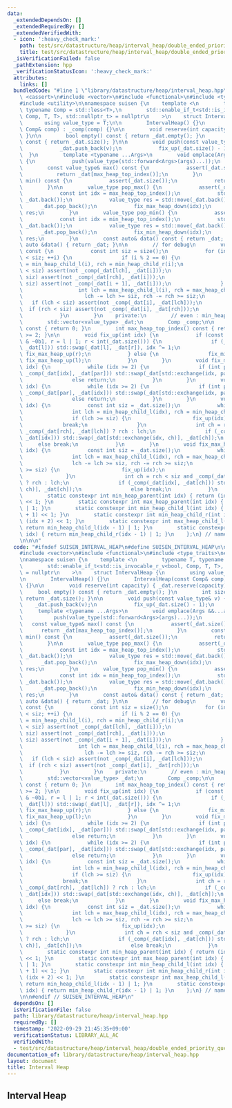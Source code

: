 ```yaml
---
data:
  _extendedDependsOn: []
  _extendedRequiredBy: []
  _extendedVerifiedWith:
  - icon: ':heavy_check_mark:'
    path: test/src/datastructure/heap/interval_heap/double_ended_priority_queue.test.cpp
    title: test/src/datastructure/heap/interval_heap/double_ended_priority_queue.test.cpp
  _isVerificationFailed: false
  _pathExtension: hpp
  _verificationStatusIcon: ':heavy_check_mark:'
  attributes:
    links: []
  bundledCode: "#line 1 \"library/datastructure/heap/interval_heap.hpp\"\n\n\n\n#include\
    \ <cassert>\n#include <vector>\n#include <functional>\n#include <type_traits>\n\
    #include <utility>\n\nnamespace suisen {\n    template <\n        typename T,\
    \ typename Comp = std::less<T>,\n        std::enable_if_t<std::is_invocable_r_v<bool,\
    \ Comp, T, T>, std::nullptr_t> = nullptr\n    >\n    struct IntervalHeap {\n \
    \       using value_type = T;\n\n        IntervalHeap() {}\n        IntervalHeap(const\
    \ Comp& comp) : _comp(comp) {}\n\n        void reserve(int capacity) { _dat.reserve(capacity);\
    \ }\n\n        bool empty() const { return _dat.empty(); }\n        int size()\
    \ const { return _dat.size(); }\n\n        void push(const value_type& v) {\n\
    \            _dat.push_back(v);\n            fix_up(_dat.size() - 1);\n      \
    \  }\n        template <typename ...Args>\n        void emplace(Args &&...args)\
    \ {\n            push(value_type(std::forward<Args>(args)...));\n        }\n\n\
    \        const value_type& max() const {\n            assert(_dat.size());\n \
    \           return _dat[max_heap_top_index()];\n        }\n        const value_type&\
    \ min() const {\n            assert(_dat.size());\n            return _dat[min_heap_top_index()];\n\
    \        }\n\n        value_type pop_max() {\n            assert(_dat.size());\n\
    \            const int idx = max_heap_top_index();\n            std::swap(_dat[idx],\
    \ _dat.back());\n            value_type res = std::move(_dat.back());\n      \
    \      _dat.pop_back();\n            fix_max_heap_down(idx);\n            return\
    \ res;\n        }\n        value_type pop_min() {\n            assert(_dat.size());\n\
    \            const int idx = min_heap_top_index();\n            std::swap(_dat[idx],\
    \ _dat.back());\n            value_type res = std::move(_dat.back());\n      \
    \      _dat.pop_back();\n            fix_min_heap_down(idx);\n            return\
    \ res;\n        }\n        const auto& data() const { return _dat; }\n       \
    \ auto &data() { return _dat; }\n\n        // for debug\n        void check_heap_property()\
    \ const {\n            const int siz = size();\n            for (int i = 0; i\
    \ < siz; ++i) {\n                if (i % 2 == 0) {\n                    int lch\
    \ = min_heap_child_l(i), rch = min_heap_child_r(i);\n                    if (lch\
    \ < siz) assert(not _comp(_dat[lch], _dat[i]));\n                    if (rch <\
    \ siz) assert(not _comp(_dat[rch], _dat[i]));\n                    if (i + 1 <\
    \ siz) assert(not _comp(_dat[i + 1], _dat[i]));\n                } else {\n  \
    \                  int lch = max_heap_child_l(i), rch = max_heap_child_r(i);\n\
    \                    lch -= lch >= siz, rch -= rch >= siz;\n                 \
    \   if (lch < siz) assert(not _comp(_dat[i], _dat[lch]));\n                  \
    \  if (rch < siz) assert(not _comp(_dat[i], _dat[rch]));\n                }\n\
    \            }\n        }\n    private:\n        // even : min_heap, odd : max_heap\n\
    \        std::vector<value_type> _dat;\n        Comp _comp;\n\n        int min_heap_top_index()\
    \ const { return 0; }\n        int max_heap_top_index() const { return _dat.size()\
    \ >= 2; }\n\n        void fix_up(int idx) {\n            if (const int l = idx\
    \ & ~0b1, r = l | 1; r < int(_dat.size())) {\n                if (_comp(_dat[r],\
    \ _dat[l])) std::swap(_dat[l], _dat[r]), idx ^= 1;\n                fix_min_heap_up(l),\
    \ fix_max_heap_up(r);\n            } else {\n                fix_min_heap_up(l),\
    \ fix_max_heap_up(l);\n            }\n        }\n        void fix_min_heap_up(int\
    \ idx) {\n            while (idx >= 2) {\n                if (int par = min_heap_parent(idx);\
    \ _comp(_dat[idx], _dat[par])) std::swap(_dat[std::exchange(idx, par)], _dat[par]);\n\
    \                else return;\n            }\n        }\n        void fix_max_heap_up(int\
    \ idx) {\n            while (idx >= 2) {\n                if (int par = max_heap_parent(idx);\
    \ _comp(_dat[par], _dat[idx])) std::swap(_dat[std::exchange(idx, par)], _dat[par]);\n\
    \                else return;\n            }\n        }\n        void fix_min_heap_down(int\
    \ idx) {\n            const int siz = _dat.size();\n            while (true) {\n\
    \                int lch = min_heap_child_l(idx), rch = min_heap_child_r(idx);\n\
    \                if (lch >= siz) {\n                    fix_up(idx);\n       \
    \             break;\n                }\n                int ch = rch < siz and\
    \ _comp(_dat[rch], _dat[lch]) ? rch : lch;\n                if (_comp(_dat[ch],\
    \ _dat[idx])) std::swap(_dat[std::exchange(idx, ch)], _dat[ch]);\n           \
    \     else break;\n            }\n        }\n        void fix_max_heap_down(int\
    \ idx) {\n            const int siz = _dat.size();\n            while (true) {\n\
    \                int lch = max_heap_child_l(idx), rch = max_heap_child_r(idx);\n\
    \                lch -= lch >= siz, rch -= rch >= siz;\n                if (lch\
    \ >= siz) {\n                    fix_up(idx);\n                    break;\n  \
    \              }\n                int ch = rch < siz and _comp(_dat[lch], _dat[rch])\
    \ ? rch : lch;\n                if (_comp(_dat[idx], _dat[ch])) std::swap(_dat[std::exchange(idx,\
    \ ch)], _dat[ch]);\n                else break;\n            }\n        }\n\n\
    \        static constexpr int min_heap_parent(int idx) { return (idx - 2) >> 2\
    \ << 1; }\n        static constexpr int max_heap_parent(int idx) { return min_heap_parent(idx)\
    \ | 1; }\n        static constexpr int min_heap_child_l(int idx) { return (idx\
    \ + 1) << 1; }\n        static constexpr int min_heap_child_r(int idx) { return\
    \ (idx + 2) << 1; }\n        static constexpr int max_heap_child_l(int idx) {\
    \ return min_heap_child_l(idx - 1) | 1; }\n        static constexpr int max_heap_child_r(int\
    \ idx) { return min_heap_child_r(idx - 1) | 1; }\n    };\n} // namespace suisen\n\
    \n\n\n"
  code: "#ifndef SUISEN_INTERVAL_HEAP\n#define SUISEN_INTERVAL_HEAP\n\n#include <cassert>\n\
    #include <vector>\n#include <functional>\n#include <type_traits>\n#include <utility>\n\
    \nnamespace suisen {\n    template <\n        typename T, typename Comp = std::less<T>,\n\
    \        std::enable_if_t<std::is_invocable_r_v<bool, Comp, T, T>, std::nullptr_t>\
    \ = nullptr\n    >\n    struct IntervalHeap {\n        using value_type = T;\n\
    \n        IntervalHeap() {}\n        IntervalHeap(const Comp& comp) : _comp(comp)\
    \ {}\n\n        void reserve(int capacity) { _dat.reserve(capacity); }\n\n   \
    \     bool empty() const { return _dat.empty(); }\n        int size() const {\
    \ return _dat.size(); }\n\n        void push(const value_type& v) {\n        \
    \    _dat.push_back(v);\n            fix_up(_dat.size() - 1);\n        }\n   \
    \     template <typename ...Args>\n        void emplace(Args &&...args) {\n  \
    \          push(value_type(std::forward<Args>(args)...));\n        }\n\n     \
    \   const value_type& max() const {\n            assert(_dat.size());\n      \
    \      return _dat[max_heap_top_index()];\n        }\n        const value_type&\
    \ min() const {\n            assert(_dat.size());\n            return _dat[min_heap_top_index()];\n\
    \        }\n\n        value_type pop_max() {\n            assert(_dat.size());\n\
    \            const int idx = max_heap_top_index();\n            std::swap(_dat[idx],\
    \ _dat.back());\n            value_type res = std::move(_dat.back());\n      \
    \      _dat.pop_back();\n            fix_max_heap_down(idx);\n            return\
    \ res;\n        }\n        value_type pop_min() {\n            assert(_dat.size());\n\
    \            const int idx = min_heap_top_index();\n            std::swap(_dat[idx],\
    \ _dat.back());\n            value_type res = std::move(_dat.back());\n      \
    \      _dat.pop_back();\n            fix_min_heap_down(idx);\n            return\
    \ res;\n        }\n        const auto& data() const { return _dat; }\n       \
    \ auto &data() { return _dat; }\n\n        // for debug\n        void check_heap_property()\
    \ const {\n            const int siz = size();\n            for (int i = 0; i\
    \ < siz; ++i) {\n                if (i % 2 == 0) {\n                    int lch\
    \ = min_heap_child_l(i), rch = min_heap_child_r(i);\n                    if (lch\
    \ < siz) assert(not _comp(_dat[lch], _dat[i]));\n                    if (rch <\
    \ siz) assert(not _comp(_dat[rch], _dat[i]));\n                    if (i + 1 <\
    \ siz) assert(not _comp(_dat[i + 1], _dat[i]));\n                } else {\n  \
    \                  int lch = max_heap_child_l(i), rch = max_heap_child_r(i);\n\
    \                    lch -= lch >= siz, rch -= rch >= siz;\n                 \
    \   if (lch < siz) assert(not _comp(_dat[i], _dat[lch]));\n                  \
    \  if (rch < siz) assert(not _comp(_dat[i], _dat[rch]));\n                }\n\
    \            }\n        }\n    private:\n        // even : min_heap, odd : max_heap\n\
    \        std::vector<value_type> _dat;\n        Comp _comp;\n\n        int min_heap_top_index()\
    \ const { return 0; }\n        int max_heap_top_index() const { return _dat.size()\
    \ >= 2; }\n\n        void fix_up(int idx) {\n            if (const int l = idx\
    \ & ~0b1, r = l | 1; r < int(_dat.size())) {\n                if (_comp(_dat[r],\
    \ _dat[l])) std::swap(_dat[l], _dat[r]), idx ^= 1;\n                fix_min_heap_up(l),\
    \ fix_max_heap_up(r);\n            } else {\n                fix_min_heap_up(l),\
    \ fix_max_heap_up(l);\n            }\n        }\n        void fix_min_heap_up(int\
    \ idx) {\n            while (idx >= 2) {\n                if (int par = min_heap_parent(idx);\
    \ _comp(_dat[idx], _dat[par])) std::swap(_dat[std::exchange(idx, par)], _dat[par]);\n\
    \                else return;\n            }\n        }\n        void fix_max_heap_up(int\
    \ idx) {\n            while (idx >= 2) {\n                if (int par = max_heap_parent(idx);\
    \ _comp(_dat[par], _dat[idx])) std::swap(_dat[std::exchange(idx, par)], _dat[par]);\n\
    \                else return;\n            }\n        }\n        void fix_min_heap_down(int\
    \ idx) {\n            const int siz = _dat.size();\n            while (true) {\n\
    \                int lch = min_heap_child_l(idx), rch = min_heap_child_r(idx);\n\
    \                if (lch >= siz) {\n                    fix_up(idx);\n       \
    \             break;\n                }\n                int ch = rch < siz and\
    \ _comp(_dat[rch], _dat[lch]) ? rch : lch;\n                if (_comp(_dat[ch],\
    \ _dat[idx])) std::swap(_dat[std::exchange(idx, ch)], _dat[ch]);\n           \
    \     else break;\n            }\n        }\n        void fix_max_heap_down(int\
    \ idx) {\n            const int siz = _dat.size();\n            while (true) {\n\
    \                int lch = max_heap_child_l(idx), rch = max_heap_child_r(idx);\n\
    \                lch -= lch >= siz, rch -= rch >= siz;\n                if (lch\
    \ >= siz) {\n                    fix_up(idx);\n                    break;\n  \
    \              }\n                int ch = rch < siz and _comp(_dat[lch], _dat[rch])\
    \ ? rch : lch;\n                if (_comp(_dat[idx], _dat[ch])) std::swap(_dat[std::exchange(idx,\
    \ ch)], _dat[ch]);\n                else break;\n            }\n        }\n\n\
    \        static constexpr int min_heap_parent(int idx) { return (idx - 2) >> 2\
    \ << 1; }\n        static constexpr int max_heap_parent(int idx) { return min_heap_parent(idx)\
    \ | 1; }\n        static constexpr int min_heap_child_l(int idx) { return (idx\
    \ + 1) << 1; }\n        static constexpr int min_heap_child_r(int idx) { return\
    \ (idx + 2) << 1; }\n        static constexpr int max_heap_child_l(int idx) {\
    \ return min_heap_child_l(idx - 1) | 1; }\n        static constexpr int max_heap_child_r(int\
    \ idx) { return min_heap_child_r(idx - 1) | 1; }\n    };\n} // namespace suisen\n\
    \n\n#endif // SUISEN_INTERVAL_HEAP\n"
  dependsOn: []
  isVerificationFile: false
  path: library/datastructure/heap/interval_heap.hpp
  requiredBy: []
  timestamp: '2022-09-29 21:45:35+09:00'
  verificationStatus: LIBRARY_ALL_AC
  verifiedWith:
  - test/src/datastructure/heap/interval_heap/double_ended_priority_queue.test.cpp
documentation_of: library/datastructure/heap/interval_heap.hpp
layout: document
title: Interval Heap
---
```

## Interval Heap